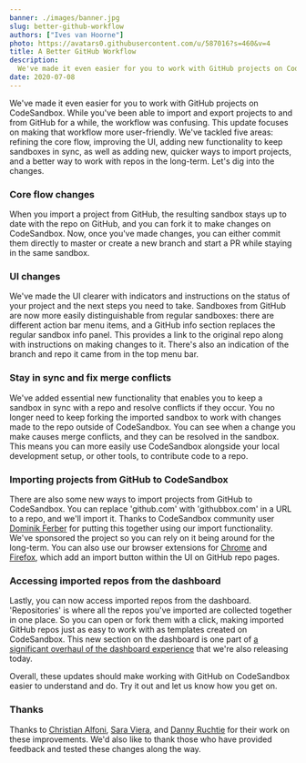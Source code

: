 ```yaml
---
banner: ./images/banner.jpg
slug: better-github-workflow
authors: ["Ives van Hoorne"]
photo: https://avatars0.githubusercontent.com/u/587016?s=460&v=4
title: A Better GitHub Workflow
description:
  We've made it even easier for you to work with GitHub projects on CodeSandbox.
date: 2020-07-08
---
```


We've made it even easier for you to work with GitHub projects on CodeSandbox.
While you've been able to import and export projects to and from GitHub for a while, 
the workflow was confusing. This update focuses on making that
workflow more user-friendly. We've tackled five areas: refining the core flow,
improving the UI, adding new functionality to keep sandboxes in sync, as
well as adding new, quicker ways to import projects, and a better way to work
with repos in the long-term. Let's dig into the changes.

### Core flow changes

When you import a project from GitHub, the resulting sandbox stays up to date
with the repo on GitHub, and you can fork it to make changes on CodeSandbox.
Now, once you've made changes, you can either commit them directly to master or
create a new branch and start a PR while staying in the same sandbox.

### UI changes

We've made the UI clearer with indicators and instructions on the status of your
project and the next steps you need to take. Sandboxes from GitHub are now more
easily distinguishable from regular sandboxes: there are different action bar
menu items, and a GitHub info section replaces the regular sandbox info panel.
This provides a link to the original repo along with instructions on making
changes to it. There's also an indication of the branch and repo it came from in
the top menu bar.

### Stay in sync and fix merge conflicts

We've added essential new functionality that enables you to keep a sandbox in
sync with a repo and resolve conflicts if they occur. You no longer need to keep
forking the imported sandbox to work with changes made to the repo outside of
CodeSandbox. You can see when a change you make causes merge conflicts, and they
can be resolved in the sandbox. This means you can more easily use CodeSandbox
alongside your local development setup, or other tools, to contribute code to a
repo.

### Importing projects from GitHub to CodeSandbox

There are also some new ways to import projects from GitHub to CodeSandbox. You
can replace 'github.com' with 'githubbox.com' in a URL to a repo, and we'll
import it. Thanks to CodeSandbox community user
[Dominik Ferber](https://github.com/dferber90/githubbox) for putting this
together using our import functionality. We've sponsored the project so you can
rely on it being around for the long-term. You can also use our browser
extensions for
[Chrome](https://chrome.google.com/webstore/detail/open-in-codesandbox/hdidglkcgdolpoijdckmafdnddjoglia)
and [Firefox](https://addons.mozilla.org/en-GB/firefox/addon/codesandbox/),
which add an import button within the UI on GitHub repo pages.

### Accessing imported repos from the dashboard

Lastly, you can now access imported repos from the dashboard. 'Repositories' is 
where all the repos you've imported are collected
together in one place. So you can open or fork them with a click, making
imported GitHub repos just as easy to work with as templates created on
CodeSandbox. This new section on the dashboard is one part of
[a significant overhaul of the dashboard experience](https://codesandbox.io/post/new-dashboard)
that we're also releasing today.

Overall, these updates should make working with GitHub on CodeSandbox easier to
understand and do. Try it out and let us know how you get on.

### Thanks

Thanks to [Christian Alfoni](https://twitter.com/christianalfoni),
[Sara Viera](https://twitter.com/NikkitaFTW), and
[Danny Ruchtie](https://twitter.com/druchtie) for their work on these
improvements. We'd also like to thank those who have provided feedback and
tested these changes along the way.

